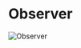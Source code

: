 <h1>Observer</h1>

![Observer](https://github.com/JulianaGO/Bertoti/assets/88887821/a48d7770-2355-475f-bfc9-f67f212bf63d)
